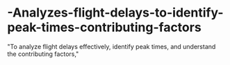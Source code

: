 # -Analyzes-flight-delays-to-identify-peak-times-contributing-factors
"To analyze flight delays effectively, identify peak times, and understand the contributing factors,"

